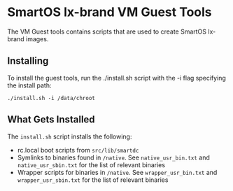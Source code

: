 # SmartOS lx-brand VM Guest Tools

The VM Guest tools contains scripts that are used to create SmartOS lx-brand images.


## Installing

To install the guest tools, run the ./install.sh script with the -i flag specifying the install path:

    ./install.sh -i /data/chroot


## What Gets Installed

The `install.sh` script installs the following:

- rc.local boot scripts from `src/lib/smartdc`
- Symlinks to binaries found in `/native`. See `native_usr_bin.txt` and `native_usr_sbin.txt` for the list of relevant binaries
- Wrapper scripts for binaries in `/native`. See `wrapper_usr_bin.txt` and `wrapper_usr_sbin.txt` for the list of relevant binaries
